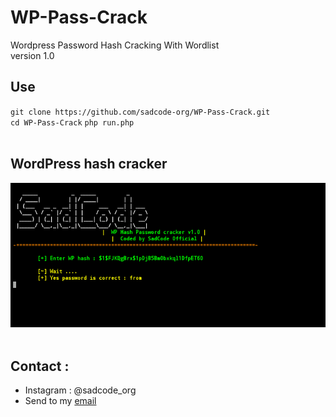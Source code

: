# WP-Pass-Crack
Wordpress Password Hash Cracking With Wordlist
<br>
version 1.0
<br>
<h2>Use</h2>
<code>git clone https://github.com/sadcode-org/WP-Pass-Crack.git</code><br>
<code>cd WP-Pass-Crack</code>
<code>php run.php</code><br><br>
<h2>WordPress hash cracker</h2>
<img src="./wp.png" style="max-width:100%;">
<br>
<br>
<h2>Contact : </h2>
<ul>
<li>Instagram : @sadcode_org</li>
<li>Send to my <a href="mailto:admin@sadcode.org">email</a></li>
</ul>
<br>
